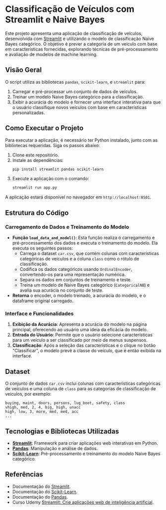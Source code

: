 
# Classificação de Veículos com Streamlit e Naive Bayes

Este projeto apresenta uma aplicação de classificação de veículos, desenvolvida com [Streamlit](https://streamlit.io/) e utilizando o modelo de classificação Naive Bayes categórico. O objetivo é prever a categoria de um veículo com base em características fornecidas, explorando técnicas de pré-processamento e avaliação de modelos de machine learning.

## Visão Geral

O script utiliza as bibliotecas `pandas`, `scikit-learn`, e `streamlit` para:
1. Carregar e pré-processar um conjunto de dados de veículos.
2. Treinar um modelo Naive Bayes categórico para a classificação.
3. Exibir a acurácia do modelo e fornecer uma interface interativa para que o usuário classifique novos veículos com base em características personalizadas.

## Como Executar o Projeto

Para executar a aplicação, é necessário ter Python instalado, junto com as bibliotecas requeridas. Siga os passos abaixo:

1. Clone este repositório.
2. Instale as dependências:
   ```bash
   pip install streamlit pandas scikit-learn
   ```
3. Execute a aplicação com o comando:
   ```bash
   streamlit run app.py
   ```

A aplicação estará disponível no navegador em `http://localhost:8501`.

## Estrutura do Código

### Carregamento de Dados e Treinamento do Modelo

- **Função `load_data_and_model()`**: Esta função realiza o carregamento e pré-processamento dos dados e executa o treinamento do modelo. Ela executa os seguintes passos:
  - Carrega o dataset `car.csv`, que contém colunas com características categóricas de veículos e a coluna `class` como o rótulo de classificação.
  - Codifica os dados categóricos usando `OrdinalEncoder`, convertendo-os para uma representação numérica.
  - Separa os dados em conjuntos de treinamento e teste.
  - Treina um modelo de Naive Bayes categórico (`CategoricalNB`) e avalia sua acurácia no conjunto de teste.
- **Retorna** o encoder, o modelo treinado, a acurácia do modelo, e o dataframe original carregado.

### Interface e Funcionalidades

1. **Exibição da Acurácia**: Apresenta a acurácia do modelo na página principal, oferecendo ao usuário uma ideia da eficácia do modelo.
2. **Entrada do Usuário**: Permite que o usuário selecione características para um veículo a ser classificado por meio de menus suspensos.
3. **Classificação**: Após a seleção das características e o clique no botão "Classificar", o modelo prevê a classe do veículo, que é então exibida na interface.

## Dataset

O conjunto de dados `car.csv` inclui colunas com características categóricas de veículos e uma coluna de `class` para as categorias de classificação de veículos, por exemplo:

```
buying, maint, doors, persons, lug_boot, safety, class
vhigh, med, 2, 4, big, high, unacc
high, low, 3, more, med, med, acc
...
```

## Tecnologias e Bibliotecas Utilizadas

- **[Streamlit](https://streamlit.io/)**: Framework para criar aplicações web interativas em Python.
- **[Pandas](https://pandas.pydata.org/)**: Manipulação e análise de dados.
- **[Scikit-Learn](https://scikit-learn.org/)**: Pré-processamento e treinamento do modelo Naive Bayes categórico.

## Referências

- Documentação do [Streamlit](https://docs.streamlit.io/).
- Documentação do [Scikit-Learn](https://scikit-learn.org/stable/documentation.html).
- Documentação do [Pandas](https://pandas.pydata.org/docs/).
- Curso Udemy [Streamlit: Crie aplicações web de inteligência artificial](https://www.udemy.com/course/streamlit-aplicacoes-web-de-ia).
